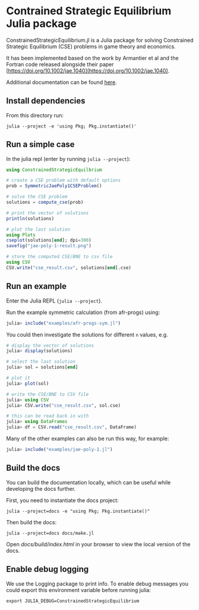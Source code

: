 # Contrained Strategic Equilibrium Julia package

ConstrainedStrategicEquilibrium.jl is a Julia package for solving Constrained
Strategic Equilibrium (CSE) problems in game theory and economics.

It has been implemented based on the work by Armantier et al and the Fortran
code released alongside their paper [https://doi.org/10.1002/jae.1040](https://doi.org/10.1002/jae.1040).

Additional documentation can be found [here](https://mjpsanpedro1222.github.io/ConstrainedStrategicEquilibrium.jl/).

## Install dependencies

From this directory run:

```
julia --project -e 'using Pkg; Pkg.instantiate()'
```

## Run a simple case

In the julia repl (enter by running `julia --project`):

```julia
using ConstrainedStrategicEquilbrium

# create a CSE problem with default options
prob = SymmetricJaePoly1CSEProblem()

# solve the CSE problem
solutions = compute_cse(prob)

# print the vector of solutions
println(solutions)

# plot the last solution
using Plots
cseplot(solutions[end]; dpi=300)
savefig("jae-poly-1-result.png")

# store the computed CSE/BNE to csv file
using CSV
CSV.write("cse_result.csv", solutions[end].cse)
```

## Run an example

Enter the Julia REPL (`julia --project`).

Run the example symmetric calculation (from afr-progs) using:

```julia
julia> include("examples/afr-progs-sym.jl")
```

You could then investigate the solutions for different `n` values, e.g.

```julia
# display the vector of solutions
julia> display(solutions)

# select the last solution
julia> sol = solutions[end]

# plot it
julia> plot(sol)

# write the CSE/BNE to CSV file
julia> using CSV
julia> CSV.write("cse_result.csv", sol.cse)

# this can be read back in with
julia> using DataFrames
julia> df = CSV.read("cse_result.csv", DataFrame)
```

Many of the other examples can also be run this way, for example:

```julia
julia> include("examples/jae-poly-1.jl")
```

## Build the docs

You can build the documentation locally, which can be useful while developing the docs further.

First, you need to instantiate the docs project:

```
julia --project=docs -e "using Pkg; Pkg.instantiate()"
```

Then build the docs:

```
julia --project=docs docs/make.jl
```

Open *docs/build/index.html* in your browser to view the local version of the docs.

## Enable debug logging

We use the Logging package to print info. To enable debug messages you could
export this environment variable before running julia:

```
export JULIA_DEBUG=ConstrainedStrategicEquilibrium
```
